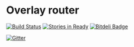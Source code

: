 # Overlay router

[![Build Status](https://travis-ci.org/elmo-net/overlay-routing.svg)](https://travis-ci.org/elmo-net/overlay-routing) [![Stories in Ready](https://badge.waffle.io/elmo-net/overlay-routing.svg?label=ready&title=Ready)](http://waffle.io/elmo-net/overlay-routing) [![Bitdeli Badge](https://d2weczhvl823v0.cloudfront.net/elmo-net/overlay-routing/trend.png)](https://bitdeli.com/free "Bitdeli Badge")

[![Gitter](https://badges.gitter.im/Join%20Chat.svg)](https://gitter.im/elmo-net/overlay-routing?utm_source=badge&utm_medium=badge&utm_campaign=pr-badge)

